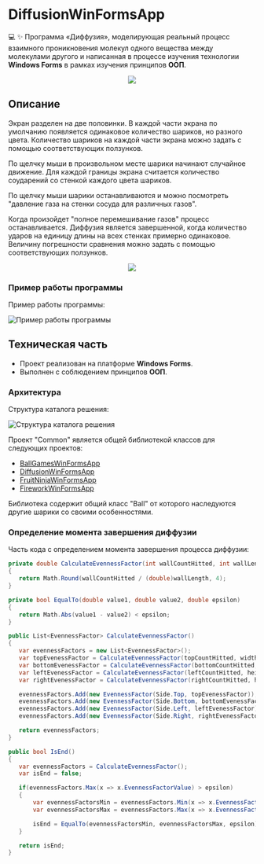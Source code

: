 # DiffusionWinFormsApp

💻 ✨ Программа «Диффузия», моделирующая реальный процесс взаимного проникновения молекул одного вещества между молекулами другого и написанная в процессе изучения технологии **Windows Forms** в рамках изучения принципов **ООП**. 

<div align="center"><img src="https://github.com/snikitin-de/DiffusionWinFormsApp/assets/25394427/7d1d1ef1-cb57-48ef-9088-0a90244836d6"></div>

## Описание

Экран разделен на две половинки. В каждой части экрана по умолчанию появляется одинаковое количество шариков, но разного цвета. Количество шариков на каждой части экрана можно задать с помощью соответствующих ползунков.

По щелчку мыши в произвольном месте шарики начинают случайное движение. Для каждой границы экрана считается количество соударений со стенкой каждого цвета шариков.

По щелчку мыши шарики останавливаются и можно посмотреть "давление газа на стенки сосуда для различных газов".

Когда произойдет "полное перемешивание газов" процесс останавливается. Диффузия является завершенной, когда количество ударов на единицу длины на всех стенках примерно одинаковое. Величину погрешности сравнения можно задать с помощью соответствующих ползунков.

<div align="center"><img src="https://github.com/snikitin-de/DiffusionWinFormsApp/assets/25394427/0b3d74f1-d5f4-4e8c-84a5-6689dfc48302"></div>

### Пример работы программы

Пример работы программы:

![Пример работы программы](https://github.com/snikitin-de/DiffusionWinFormsApp/assets/25394427/c2585aa9-bd11-498d-abd8-a01435e26031)

## Техническая часть

* Проект реализован на платформе **Windows Forms**.
* Выполнен с соблюдением принципов **ООП**.

### Архитектура

Структура каталога решения:

![Структура каталога решения](https://github.com/snikitin-de/DiffusionWinFormsApp/assets/25394427/059452c7-fe74-4264-b138-18804379f42b)

Проект "Common" является общей библиотекой классов для следующих проектов:

* [BallGamesWinFormsApp](https://github.com/snikitin-de/BallGamesWinFormsApp)
* [DiffusionWinFormsApp](https://github.com/snikitin-de/DiffusionWinFormsApp)
* [FruitNinjaWinFormsApp](https://github.com/snikitin-de/FruitNinjaWinFormsApp)
* [FireworkWinFormsApp](https://github.com/snikitin-de/FireworkWinFormsApp)

Библиотека содержит общий класс "Ball" от которого наследуются другие шарики со своими особенностями.

### Определение момента завершения диффузии

Часть кода с определением момента завершения процесса диффузии:

```csharp
private double CalculateEvennessFactor(int wallCountHitted, int wallLength)
{
   return Math.Round(wallCountHitted / (double)wallLength, 4);
}

private bool EqualTo(double value1, double value2, double epsilon)
{
   return Math.Abs(value1 - value2) < epsilon;
}

public List<EvennessFactor> CalculateEvennessFactor()
{
   var evennessFactors = new List<EvennessFactor>();
   var topEvenessFactor = CalculateEvennessFactor(topCountHitted, width);
   var bottomEvenessFactor = CalculateEvennessFactor(bottomCountHitted, width);
   var leftEvenessFactor = CalculateEvennessFactor(leftCountHitted, height);
   var rightEvenessFactor = CalculateEvennessFactor(rightCountHitted, height);

   evennessFactors.Add(new EvennessFactor(Side.Top, topEvenessFactor));
   evennessFactors.Add(new EvennessFactor(Side.Bottom, bottomEvenessFactor));
   evennessFactors.Add(new EvennessFactor(Side.Left, leftEvenessFactor));
   evennessFactors.Add(new EvennessFactor(Side.Right, rightEvenessFactor));

   return evennessFactors;
}

public bool IsEnd()
{
   var evennessFactors = CalculateEvennessFactor();
   var isEnd = false;

   if(evennessFactors.Max(x => x.EvennessFactorValue) > epsilon)
   {
       var evennessFactorsMin = evennessFactors.Min(x => x.EvennessFactorValue);
       var evennessFactorsMax = evennessFactors.Max(x => x.EvennessFactorValue);

       isEnd = EqualTo(evennessFactorsMin, evennessFactorsMax, epsilon);
   }

   return isEnd;
}
```
